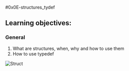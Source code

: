 #0x0E-structures_tydef
## Learning objectives:  
### General  

1. What are structures, when, why and how to use them  
2. How to use typedef  

![Struct](https://c4.wallpaperflare.com/wallpaper/166/707/598/architecture-drawing-engineering-wallpaper-preview.jpg)



